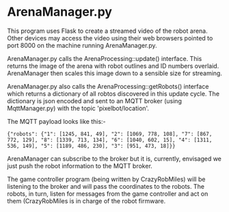 # ArenaManager.py

This program uses Flask to create a streamed video of the robot arena. Other devices may access the video using their web browsers pointed to port 8000 on the machine running ArenaManager.py.

ArenaManager.py calls the ArenaProcessing::update() interface. This returns the image of the arena with robot outlines and ID numbers overlaid. ArenaManager then scales this image down to a sensible size for streaming.

ArenaManager.py also calls the ArenaProcessing::getRobots() interface which returns a dictionary of all robtos discovered in this update cycle. The dictionary is json encoded and sent to an MQTT broker (using MqttManager.py)  with the topic 'pixelbot/location'.

The MQTT payload looks like this:-
```
{"robots": {"1": [1245, 841, 49], "2": [1069, 778, 108], "7": [867, 772, 129], "8": [1339, 713, 134], "6": [1040, 602, 15], "4": [1311, 536, 149], "5": [1189, 486, 230], "3": [951, 473, 18]}}
```

ArenaManager can subscribe to the broker but it is, currently, envisaged we just push the robot information to the MQTT broker.

The game controller program (being written by CrazyRobMiles) will be listening to the broker and will pass the coordinates to the robots. The robots, in turn, listen for messages from the game controller and act on them (CrazyRobMiles is in charge of the robot firmware.
